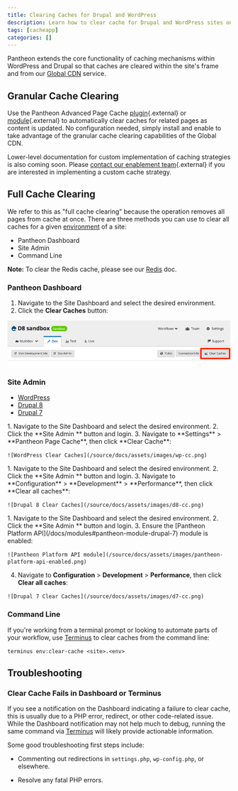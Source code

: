 ```yaml
---
title: Clearing Caches for Drupal and WordPress
description: Learn how to clear cache for Drupal and WordPress sites on Pantheon's Global CDN.
tags: [cacheapp]
categories: []
---
```

Pantheon extends the core functionality of caching mechanisms within WordPress and Drupal so that caches are cleared within the site's frame and from our [Global CDN](/docs/global-cdn/) service.

## Granular Cache Clearing
Use the Pantheon Advanced Page Cache [plugin](https://wordpress.org/plugins/pantheon-advanced-page-cache/){.external} or [module](https://www.drupal.org/project/pantheon_advanced_page_cache){.external} to automatically clear caches for related pages as content is updated. No configuration needed, simply install and enable to take advantage of the granular cache clearing capabilities of the Global CDN.

Lower-level documentation for custom implementation of caching strategies is also coming soon. Please [contact our enablement team](https://pantheon.io/agencies/learn-pantheon?docs){.external} if you are interested in implementing a custom cache strategy.

## Full Cache Clearing
We refer to this as "full cache clearing" because the operation removes all pages from cache at once. There are three methods you can use to clear all caches for a given [environment](/docs/pantheon-workflow/) of a site:

- Pantheon Dashboard
- Site Admin
- Command Line

**Note:** To clear the Redis cache, please see our [Redis](/docs/redis/#clear-cache) doc.

### Pantheon Dashboard
1. Navigate to the Site Dashboard and select the desired environment.
2. Click the **Clear Caches** button:

  ![Clear Cache Button](/source/docs/assets/images/clear-cache-button.png)

### Site Admin
<!-- Nav tabs -->
<ul class="nav nav-tabs" role="tablist">
  <!-- Active tab -->
  <li id="tab-1-id" role="presentation" class="active"><a href="#tab-1-anchor" aria-controls="tab-1-anchor" role="tab" data-toggle="tab">WordPress</a></li>

  <!-- 2nd Tab Nav -->
  <li id="tab-2-id" role="presentation"><a href="#tab-2-anchor" aria-controls="tab-2-anchor" role="tab" data-toggle="tab">Drupal 8</a></li>

  <!-- 3rd Tab Nav -->
  <li id="tab-3-id" role="presentation"><a href="#tab-3-anchor" aria-controls="tab-3-anchor" role="tab" data-toggle="tab">Drupal 7</a></li>
</ul>

<!-- Tab panes -->
<div class="tab-content">
  <!-- Active pane content -->
  <div role="tabpanel" class="tab-pane active" id="tab-1-anchor" markdown="1">
  1. Navigate to the Site Dashboard and select the desired environment.
  2. Click the **Site Admin <span class="glyphicons glyphicons-new-window-alt"></span>** button and login.
  3. Navigate to **Settings** > **Pantheon Page Cache**, then click **Clear Cache**:

    ![WordPress Clear Caches](/source/docs/assets/images/wp-cc.png)

  </div>

  <!-- 2nd pane content -->
  <div role="tabpanel" class="tab-pane" id="tab-2-anchor" markdown="1">
  1. Navigate to the Site Dashboard and select the desired environment.
  2. Click the **Site Admin <span class="glyphicons glyphicons-new-window-alt"></span>** button and login.
  3. Navigate to **Configuration** > **Development** > **Performance**, then click **Clear all caches**:

    ![Drupal 8 Clear Caches](/source/docs/assets/images/d8-cc.png)

  </div>

  <!-- 3rd pane content -->
  <div role="tabpanel" class="tab-pane" id="tab-3-anchor" markdown="1">
  1. Navigate to the Site Dashboard and select the desired environment.
  2. Click the **Site Admin <span class="glyphicons glyphicons-new-window-alt"></span>** button and login.
  3. Ensure the [Pantheon Platform API](/docs/modules#pantheon-module-drupal-7) module is enabled:

    ![Pantheon Platform API module](/source/docs/assets/images/pantheon-platform-api-enabled.png)

  4. Navigate to **Configuration** > **Development** > **Performance**, then click **Clear all caches**:

    ![Drupal 7 Clear Caches](/source/docs/assets/images/d7-cc.png)

  </div>
</div>


### Command Line
If you're working from a terminal prompt or looking to automate parts of your workflow, use [Terminus](/docs/terminus/) to clear caches from the command line:

```
terminus env:clear-cache <site>.<env>
```

## Troubleshooting
### Clear Cache Fails in Dashboard or Terminus
If you see a notification on the Dashboard indicating a failure to clear cache, this is usually due to a PHP error, redirect, or other code-related issue. While the Dashboard notification may not help much to debug, running the same command via [Terminus](/docs/terminus/) will likely provide actionable information.

Some good troubleshooting first steps include:

 - Commenting out redirections in `settings.php`, `wp-config.php`, or elsewhere.

 - Resolve any fatal PHP errors.
